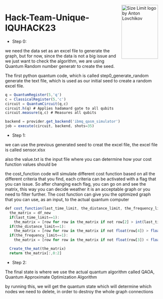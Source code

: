 <img src="https://github.com/mohadesehazari98/Hack-Team-Unique-IQUHACK23/blob/main/duck_logo.svg" align="right"
     alt="Size Limit logo by Anton Lovchikov" width="120" height="178">

# Hack-Team-Unique-IQUHACK23 

* Step 0:

we need the data set as an excel file to generate the graph, but for now, since the data is not a big issue and we just want to check the algorithm, we are using Quantum Random number generatr to create the seed. 

The first python quantum code, which is called step0_generate_random generate the text file, which is used as our initial seed to create a random excel file.

```js
q = QuantumRegister(5,'q')
c = ClassicalRegister(5,'c')
circuit = QuantumCircuit(q,c)
circuit.h(q) # Applies hadamard gate to all qubits
circuit.measure(q,c) # Measures all qubits 

backend = provider.get_backend('ibmq_qasm_simulator')
job = execute(circuit, backend, shots=35)
```

* Step 1:

we can use the previous generated seed to creat the excel file, the excel file is called sensor.xlsx

also the value.txt is the input file where you can determine how your cost function values should be

the cost_function code will simulate different cost function based on all the different criteria that you find, each criteria can be activated with a flag that you can issue. So after changing each flag, you can go on and see the matrix, this way you can decide weather it is an acceptable graph or you need to filter further.
The cost function can give you the optimized graph that you can use, as an input, to the actual quantum computer

```js
def cost_function(last_time_limit, the_distance_limit, the_frequency_limit, df_new):
  the_matrix = df_new
  if(last_time_limit==1):
    the_matrix = [row for row in the_matrix if not row[2] > int(last_time_limit_value)]
  if(the_distance_limit==1):
    the_matrix = [row for row in the_matrix if not float(row[4]) > float(the_distance_limit_value)]
  if(the_frequency_limit==1):
    the_matrix = [row for row in the_matrix if not float(row[3]) < float(the_frequency_limit_value)]

  Create_the_mat(the_matrix)  
  return the_matrix[:,0:2]
```

* Step 2:

The final state is where we use the actual quantum algorithm called QAOA, Quantum Approximate Optimization Algorithm

by running this, we will get the quantum state which will determine which nodes we need to delete, in order to destroy the whole graph connections






